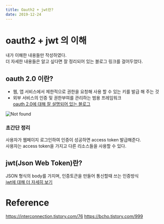 ```yaml
---
title: Oauth2 + jwt란?
date: 2019-12-24
---
```


# oauth2 + jwt 의 이해
내가 이해한 내용들만 작성하였다.  
더 자세한 내용들은 알고 싶다면 잘 정리되어 있는 블로그 링크를 걸어두었다.  

## oauth 2.0 이란?
- 웹, 앱 서비스에서 제한적으로 권한을 요청해 사용 할 수 있는 키를 발급 해 주는 것
- 외부 서비스의 인증 및 권한부여를 관리하는 범용 프레임워크  
[oauth 2.0에 대해 잘 설명되어 있는 블로그]
  
![Not found](https://t1.daumcdn.net/cfile/tistory/25238637583547EC0A "oauth flow")

### 초간단 정리
사용자가 웹페이지 로그인하여 인증이 성공하면 access token 발급해준다.  
사용자는 access token을 가지고 다른 리소스들을 사용할 수 있다.

## jwt(Json Web Token)란?

JSON 형식의 body를 가지며, 인증토큰을 만들어 통신할때 쓰는 인증방식    
[jwt에 대해 더 자세히 보기]

# Reference
<https://interconnection.tistory.com/76>
<https://bcho.tistory.com/999>

[oauth 2.0에 대해 잘 설명되어 있는 블로그]: https://interconnection.tistory.com/76
[jwt에 대해 더 자세히 보기]: https://bcho.tistory.com/999
